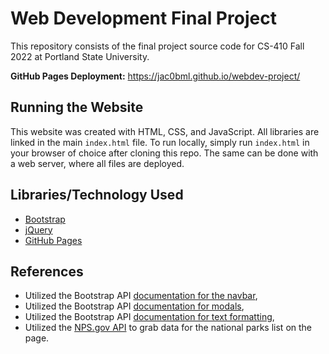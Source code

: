 # Web Development Final Project
This repository consists of the final project source code for CS-410 Fall 2022 at Portland State University.

**GitHub Pages Deployment:** https://jac0bml.github.io/webdev-project/ 

## Running the Website
This website was created with HTML, CSS, and JavaScript. All libraries are linked in the main `index.html` file. To run locally,
simply run `index.html` in your browser of choice after cloning this repo. The same can be done with a web server, where all files
are deployed.

## Libraries/Technology Used
- [Bootstrap](https://getbootstrap.com/)
- [jQuery](https://jquery.com/)
- [GitHub Pages](https://pages.github.com/)

## References
- Utilized the Bootstrap API [documentation for the navbar](https://getbootstrap.com/docs/5.2/components/navbar/),
- Utilized the Bootstrap API [documentation for modals](https://getbootstrap.com/docs/5.2/components/modal/),
- Utilized the Bootstrap API [documentation for text formatting](https://getbootstrap.com/docs/5.2/utilities/text/),
- Utilized the [NPS.gov API](https://www.nps.gov/subjects/digital/nps-data-api.htm) to grab data for the national parks list on the page.
